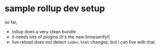 # sample rollup dev setup

so far,

- rollup does a very clean bundle
- it needs lots of plugins (it's the new browserify!)
- live reload does not detect `index.html` changes, but i can live with that
